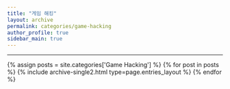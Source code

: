 ```yaml
---
title: "게임 해킹"
layout: archive
permalink: categories/game-hacking
author_profile: true
sidebar_main: true
---
```


<!-- 공백이 포함되어 있는 카테고리 이름의 경우 site.categories['a b c'] 이런식으로! -->

***

{% assign posts = site.categories['Game Hacking'] %}
{% for post in posts %} {% include archive-single2.html type=page.entries_layout %} {% endfor %}
